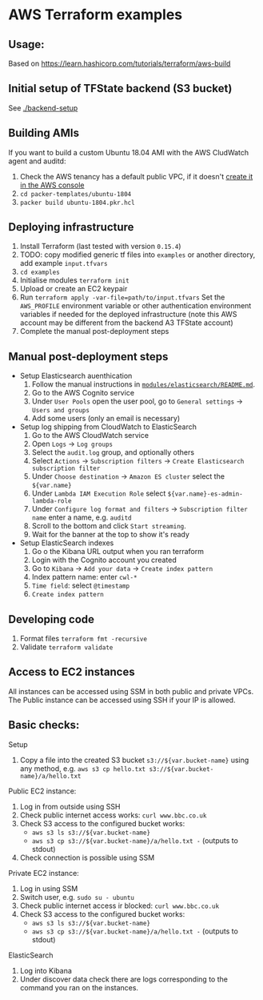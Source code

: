 # AWS Terraform examples

## Usage:
Based on https://learn.hashicorp.com/tutorials/terraform/aws-build

## Initial setup of TFState backend (S3 bucket)
See [./backend-setup](./backend-setup)

## Building AMIs
If you want to build a custom Ubuntu 18.04 AMI with the AWS CludWatch agent and auditd:
1. Check the AWS tenancy has a default public VPC, if it doesn't [create it in the AWS console](https://docs.aws.amazon.com/vpc/latest/userguide/default-vpc.html#create-default-vpc)
1. `cd packer-templates/ubuntu-1804`
1. `packer build ubuntu-1804.pkr.hcl`

## Deploying infrastructure
1. Install Terraform (last tested with version `0.15.4`)
1. TODO: copy modified generic tf files into `examples` or another directory, add example `input.tfvars`
1. `cd examples`
1. Initialise modules `terraform init`
1. Upload or create an EC2 keypair
1. Run `terraform apply -var-file=path/to/input.tfvars`
   Set the `AWS_PROFILE` environment variable or other authentication environment variables if needed for the deployed infrastructure (note this AWS account may be different from the backend A3 TFState account)
1. Complete the manual post-deployment steps

## Manual post-deployment steps
- Setup Elasticsearch auenthication
   1. Follow the manual instructions in [`modules/elasticsearch/README.md`](modules/elasticsearch/README.md).
   1. Go to the AWS Cognito service
   1. Under `User Pools` open the user pool, go to `General settings` → `Users and groups`
   1. Add some users (only an email is necessary)
- Setup log shipping from CloudWatch to ElasticSearch
   1. Go to the AWS CloudWatch service
   1. Open `Logs` → `Log groups`
   1. Select the `audit.log` group, and optionally others
   1. Select `Actions` → `Subscription filters` → `Create Elasticsearch subscription filter`
   1. Under `Choose destination` → `Amazon ES cluster` select the `${var.name}`
   1. Under `Lambda IAM Execution Role` select `${var.name}-es-admin-lambda-role`
   1. Under `Configure log format and filters` → `Subscription filter name` enter a name, e.g. `auditd`
   1. Scroll to the bottom and click `Start streaming`.
   1. Wait for the banner at the top to show it's ready
- Setup ElasticSearch indexes
   1. Go o the Kibana URL output when you ran terraform
   1. Login with the Cognito account you created
   1. Go to `Kibana` → `Add your data` → `Create index pattern`
   1. Index pattern name: enter `cwl-*`
   1. `Time field`: select `@timestamp`
   1. `Create index pattern`

## Developing code
1. Format files `terraform fmt -recursive`
1. Validate `terraform validate`

## Access to EC2 instances
All instances can be accessed using SSM in both public and private VPCs.
The Public instance can be accessed using SSH if your IP is allowed.

## Basic checks:
Setup
1. Copy a file into the created S3 bucket `s3://${var.bucket-name}` using any method, e.g. `aws s3 cp hello.txt s3://${var.bucket-name}/a/hello.txt`

Public EC2 instance:
1. Log in from outside using SSH
1. Check public internet access works: `curl www.bbc.co.uk`
1. Check S3 access to the configured bucket works:
   - `aws s3 ls s3://${var.bucket-name}`
   - `aws s3 cp s3://${var.bucket-name}/a/hello.txt -` (outputs to stdout)
1. Check connection is possible using SSM

Private EC2 instance:
1. Log in using SSM
1. Switch user, e.g. `sudo su - ubuntu`
1. Check public internet access ir blocked: `curl www.bbc.co.uk`
1. Check S3 access to the configured bucket works:
   - `aws s3 ls s3://${var.bucket-name}`
   - `aws s3 cp s3://${var.bucket-name}/a/hello.txt -` (outputs to stdout)

ElasticSearch
1. Log into Kibana
1. Under discover data check there are logs corresponding to the command you ran on the instances.

